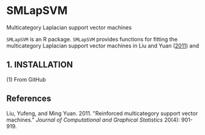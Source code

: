 # SMLapSVM
Multicategory Laplacian support vector machines

```SMLapSVM``` is an R package. ```SMLapSVM``` provides functions for fitting the multicategory Laplacian support vector machines in Liu and Yuan ([2011](#ref-rmsvm)) and 

## 1. INSTALLATION

(1) From GitHub


## References

<div id="refs-rmsvm">

Liu, Yufeng, and Ming Yuan. 2011. 
"Reinforced multicategory support vector machines."
*Journal of Computational and Graphical Statistics* 20(4): 901-919.
